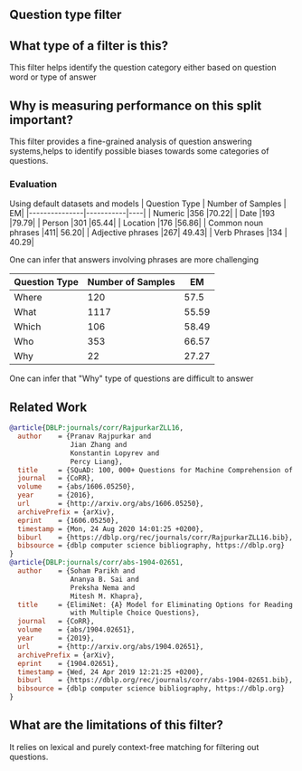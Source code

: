 ## Question type filter

## What type of a filter is this?
This filter helps identify the question category either based on question word or type of answer

## Why is measuring performance on this split important?
This filter provides a fine-grained analysis of question answering systems,helps to identify possible biases towards some categories of questions.
### Evaluation
Using default datasets and models 
| Question Type | Number of Samples | EM|
|---------------|-----------|----|
| Numeric |356 |70.22|
| Date    |193  |79.79|
| Person   |301 |65.44|
| Location |176 |56.86|
| Common noun phrases |411| 56.20|
| Adjective phrases  |267| 49.43|
| Verb Phrases |134 | 40.29|

One can infer that answers involving phrases are more challenging

| Question Type | Number of Samples | EM|
|---------------|-----------|----|
|Where | 120| 57.5|
|What | 1117| 55.59  |
|Which | 106 | 58.49  |
|Who |  353  |  66.57  |
|Why |  22  |   27.27  |

One can infer that "Why" type of questions are difficult to answer 

## Related Work
```bibtex
@article{DBLP:journals/corr/RajpurkarZLL16,
  author    = {Pranav Rajpurkar and
               Jian Zhang and
               Konstantin Lopyrev and
               Percy Liang},
  title     = {SQuAD: 100, 000+ Questions for Machine Comprehension of Text},
  journal   = {CoRR},
  volume    = {abs/1606.05250},
  year      = {2016},
  url       = {http://arxiv.org/abs/1606.05250},
  archivePrefix = {arXiv},
  eprint    = {1606.05250},
  timestamp = {Mon, 24 Aug 2020 14:01:25 +0200},
  biburl    = {https://dblp.org/rec/journals/corr/RajpurkarZLL16.bib},
  bibsource = {dblp computer science bibliography, https://dblp.org}
}
@article{DBLP:journals/corr/abs-1904-02651,
  author    = {Soham Parikh and
               Ananya B. Sai and
               Preksha Nema and
               Mitesh M. Khapra},
  title     = {ElimiNet: {A} Model for Eliminating Options for Reading Comprehension
               with Multiple Choice Questions},
  journal   = {CoRR},
  volume    = {abs/1904.02651},
  year      = {2019},
  url       = {http://arxiv.org/abs/1904.02651},
  archivePrefix = {arXiv},
  eprint    = {1904.02651},
  timestamp = {Wed, 24 Apr 2019 12:21:25 +0200},
  biburl    = {https://dblp.org/rec/journals/corr/abs-1904-02651.bib},
  bibsource = {dblp computer science bibliography, https://dblp.org}
}
```
## What are the limitations of this filter?
It relies on lexical and purely context-free matching for filtering out questions. 
